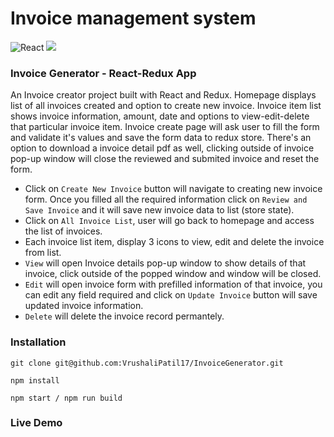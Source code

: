 # Invoice management system
![React](https://img.shields.io/badge/react-%2320232a.svg?style=for-the-badge&logo=react&logoColor=%2361DAFB) ![](https://img.shields.io/badge/bootstrap-%23563D7C.svg?style=for-the-badge&logo=bootstrap&logoColor=white)

### Invoice Generator - React-Redux App 

An Invoice creator project built with React and Redux. Homepage displays list of all invoices created and option to create new invoice. Invoice item list shows invoice information, amount, date and options to view-edit-delete that particular invoice item. 
Invoice create page will ask user to fill the form and validate it's values and save the form data to redux store. There's an option to download a invoice detail pdf as well, clicking outside of invoice pop-up window will close the reviewed and submited invoice and reset the form. 

- Click on `Create New Invoice` button will navigate to creating new invoice form. Once you filled all the required information click on `Review and Save Invoice` and it will save new invoice data to list (store state).
- Click on `All Invoice List`, user will go back to homepage and access the list of invoices.
- Each invoice list item, display 3 icons to view, edit and delete the invoice from list.
- `View` will open Invoice details pop-up window to show details of that invoice, click outside of the popped window and window will be closed.
- `Edit` will open invoice form with prefilled information of that invoice, you can edit any field required and click on `Update Invoice` button will save updated invoice information.
- `Delete` will delete the invoice record permantely. 

### Installation

```
git clone git@github.com:VrushaliPatil17/InvoiceGenerator.git

npm install

npm start / npm run build
```
### Live Demo

